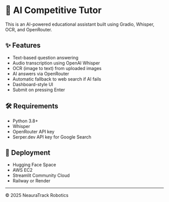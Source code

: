 # 🧠 AI Competitive Tutor

This is an AI-powered educational assistant built using Gradio, Whisper, OCR, and OpenRouter.

## ✨ Features

- Text-based question answering
- Audio transcription using OpenAI Whisper
- OCR (image to text) from uploaded images
- AI answers via OpenRouter
- Automatic fallback to web search if AI fails
- Dashboard-style UI
- Submit on pressing Enter

## 🛠️ Requirements

- Python 3.8+
- Whisper
- OpenRouter API key
- Serper.dev API key for Google Search

## 🧪 Deployment

- Hugging Face Space
- AWS EC2
- Streamlit Community Cloud
- Railway or Render

---
© 2025 NeauraTrack Robotics
